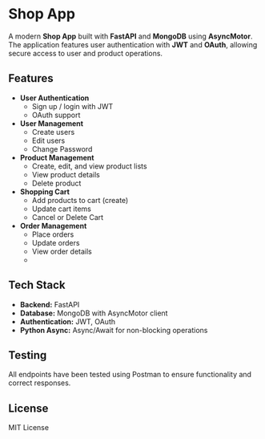 # Shop App

A modern **Shop App** built with **FastAPI** and **MongoDB** using **AsyncMotor**. The application features user authentication with **JWT** and **OAuth**, allowing secure access to user and product operations.

## Features

- **User Authentication**
  - Sign up / login with JWT
  - OAuth support
- **User Management**
  - Create users
  - Edit users
  - Change Password
- **Product Management**
  - Create, edit, and view product lists
  - View product details
  - Delete product
- **Shopping Cart**
  - Add products to cart (create)
  - Update cart items
  - Cancel or Delete Cart
- **Order Management**
  - Place orders
  - Update orders
  - View order details
  - 
## Tech Stack

- **Backend:** FastAPI  
- **Database:** MongoDB with AsyncMotor client  
- **Authentication:** JWT, OAuth  
- **Python Async:** Async/Await for non-blocking operations

## Testing

All endpoints have been tested using Postman to ensure functionality and correct responses.

## License

MIT License
